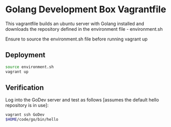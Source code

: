 # Golang Development Box Vagrantfile
This vagrantfile builds an ubuntu server with Golang installed and downloads the repository defined in the environment file - environment.sh

Ensure to source the environment.sh file before running vagrant up

## Deployment

``` bash
source environment.sh
vagrant up
```

## Verification
Log into the GoDev server and test as follows [assumes the default hello repository is in use]:
``` bash
vagrant ssh GoDev
$HOME/code/go/bin/hello
```
